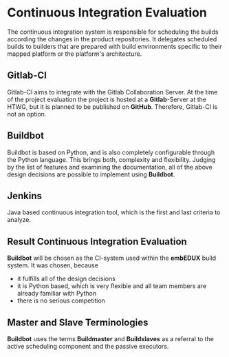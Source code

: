 # Continuous Integration Evaluation
The continuous integration system is responsible for scheduling the builds
according the changes in the product repositories. It delegates scheduled builds
to builders that are prepared with build environments specific to their mapped
platform or the platform's architecture.

## Gitlab-CI
Gitlab-CI aims to integrate with the Gitlab Collaboration Server. At the time of
the project evaluation the project is hosted at a **Gitlab**-Server at the HTWG, but
it is planned to be published on **GitHub**. Therefore, Gitlab-CI is not an
option.

## Buildbot
Buildbot is based on Python, and is also completely configurable through the
Python language. This brings both, complexity and flexibility. Judging by the
list of features and examining the documentation, all of the above design
decisions are possible to implement using **Buildbot**.

## Jenkins
Java based continuous integration tool, which is the first and last criteria
to analyze.

## Result Continuous Integration Evaluation
**Buildbot** will be chosen as the CI-system used within the **embEDUX**
build system. It was chosen, because

* it fulfills all of the design decisions
* it is Python based, which is very flexible and all team members are
  already familiar with Python
* there is no serious competition

## Master and Slave Terminologies
**Buildbot** uses the terms **Buildmaster** and **Buildslaves** as a referral to
the active scheduling component and the passive executors.
